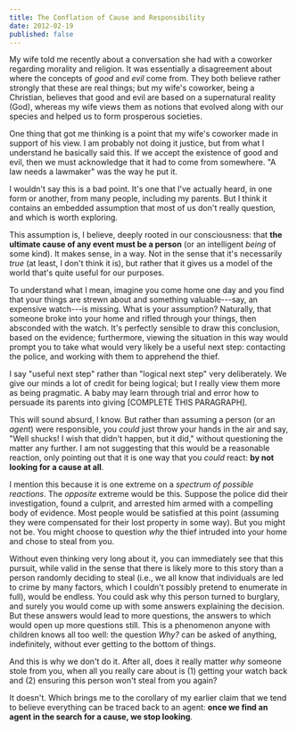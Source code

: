 ```yaml
---
title: The Conflation of Cause and Responsibility
date: 2012-02-19
published: false
---
```


My wife told me recently about a conversation she had with a coworker regarding morality and religion. It was essentially a disagreement about where the concepts of *good* and *evil* come from. They both believe rather strongly that these are real things; but my wife's coworker, being a Christian, believes that good and evil are based on a supernatural reality (God), whereas my wife views them as notions that evolved along with our species and helped us to form prosperous societies.

One thing that got me thinking is a point that my wife's coworker made in support of his view. I am probably not doing it justice, but from what I understand he basically said this. If we accept the existence of good and evil, then we must acknowledge that it had to come from somewhere. "A law needs a lawmaker" was the way he put it.

I wouldn't say this is a bad point. It's one that I've actually heard, in one form or another, from many people, including my parents. But I think it contains an embedded assumption that most of us don't really question, and which is worth exploring.

This assumption is, I believe, deeply rooted in our consciousness: that **the ultimate cause of any event must be a person** (or an intelligent *being* of some kind). It makes sense, in a way. Not in the sense that it's necessarily *true* (at least, I don't think it is), but rather that it gives us a model of the world that's quite useful for our purposes.

To understand what I mean, imagine you come home one day and you find that your things are strewn about and something valuable---say, an expensive watch---is missing. What is your assumption? Naturally, that someone broke into your home and rifled through your things, then absconded with the watch. It's perfectly sensible to draw this conclusion, based on the evidence; furthermore, viewing the situation in this way would prompt you to take what would very likely be a useful next step: contacting the police, and working with them to apprehend the thief.

I say "useful next step" rather than "logical next step" very deliberately. We give our minds a lot of credit for being logical; but I really view them more as being pragmatic. A baby may learn through trial and error how to persuade its parents into giving \[COMPLETE THIS PARAGRAPH\].

This will sound absurd, I know. But rather than assuming a person (or an *agent*) were responsible, you *could* just throw your hands in the air and say, "Well shucks! I wish that didn't happen, but it did," without questioning the matter any further. I am not suggesting that this would be a reasonable reaction, only pointing out that it is one way that you *could* react: **by not looking for a cause at all**.

I mention this because it is one extreme on a *spectrum of possible reactions*. The *opposite* extreme would be this. Suppose the police did their investigation, found a culprit, and arrested him armed with a compelling body of evidence. Most people would be satisfied at this point (assuming they were compensated for their lost property in some way). But you might not be. You might choose to question *why* the thief intruded into your home and chose to steal from you.

Without even thinking very long about it, you can immediately see that this pursuit, while valid in the sense that there is likely more to this story than a person randomly deciding to steal (i.e., we all know that individuals are led to crime by many factors, which I couldn't possibly pretend to enumerate in full), would be endless. You could ask why this person turned to burglary, and surely you would come up with some answers explaining the decision. But these answers would lead to more questions, the answers to which would open up more questions still. This is a phenomenon anyone with children knows all too well: the question *Why?* can be asked of anything, indefinitely, without ever getting to the bottom of things.

And this is why we don't do it. After all, does it really matter *why* someone stole from you, when all you really care about is (1) getting your watch back and (2) ensuring this person won't steal from you again?

It doesn't. Which brings me to the corollary of my earlier claim that we tend to believe everything can be traced back to an agent: **once we find an agent in the search for a cause, we stop looking**.
